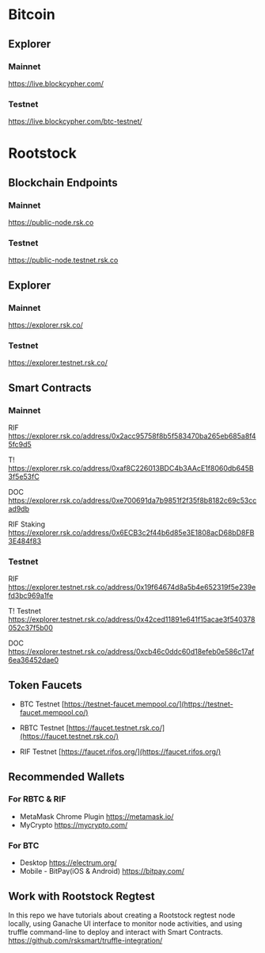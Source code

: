 # Bitcoin

## Explorer

### Mainnet
https://live.blockcypher.com/

### Testnet
https://live.blockcypher.com/btc-testnet/

# Rootstock

## Blockchain Endpoints

### Mainnet
https://public-node.rsk.co

### Testnet
https://public-node.testnet.rsk.co

## Explorer

### Mainnet
https://explorer.rsk.co/

### Testnet
https://explorer.testnet.rsk.co/

## Smart Contracts

### Mainnet
RIF
https://explorer.rsk.co/address/0x2acc95758f8b5f583470ba265eb685a8f45fc9d5

T!
https://explorer.rsk.co/address/0xaf8C226013BDC4b3AAcE1f8060db645B3f5e53fC

DOC
https://explorer.rsk.co/address/0xe700691da7b9851f2f35f8b8182c69c53ccad9db

RIF Staking
https://explorer.rsk.co/address/0x6ECB3c2f44b6d85e3E1808acD68bD8FB3E484f83

### Testnet
RIF
https://explorer.testnet.rsk.co/address/0x19f64674d8a5b4e652319f5e239efd3bc969a1fe

T! Testnet
https://explorer.testnet.rsk.co/address/0x42ced11891e641f15acae3f540378052c37f5b00

DOC
https://explorer.testnet.rsk.co/address/0xcb46c0ddc60d18efeb0e586c17af6ea36452dae0


## Token Faucets
- BTC Testnet [https://testnet-faucet.mempool.co/](https://testnet-faucet.mempool.co/)

- RBTC Testnet [https://faucet.testnet.rsk.co/](https://faucet.testnet.rsk.co/)

- RIF Testnet [https://faucet.rifos.org/](https://faucet.rifos.org/)

## Recommended Wallets
### For RBTC & RIF
- MetaMask Chrome Plugin https://metamask.io/
- MyCrypto https://mycrypto.com/

### For BTC
- Desktop https://electrum.org/
- Mobile - BitPay(iOS & Android) https://bitpay.com/

## Work with Rootstock Regtest
In this repo we have tutorials about creating a Rootstock regtest node locally, using Ganache UI interface to monitor node activities, and using truffle command-line to deploy and interact with Smart Contracts.
https://github.com/rsksmart/truffle-integration/

